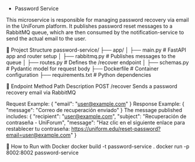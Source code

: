 - Password Service

This microservice is responsible for managing password recovery via email in the UniForum platform. It publishes password reset messages to a RabbitMQ queue, which are then consumed by the notification-service to send the actual email to the user.

📂 Project Structure
password-service/
├── app/
│   ├── main.py                # FastAPI app and router setup
│   ├── rabbitmq.py            # Publishes messages to the queue
│   ├── routes.py              # Defines the /recover endpoint
│   ├── schemas.py             # Pydantic model for request body
├── Dockerfile                 # Container configuration
├── requirements.txt           # Python dependencies

🔁 Endpoint
Method	Path	Description
POST	/recover	Sends a password recovery email via RabbitMQ

Request Example:
{
  "email": "user@example.com"
}
Response Example:
{
  "message": "Correo de recuperación enviado"
}
The message published includes:
{
  "recipient": "user@example.com",
  "subject": "Recuperación de contraseña - UniForum",
  "message": "Haz clic en el siguiente enlace para restablecer tu contraseña: https://uniform.edu/reset-password?email=user@example.com"
}

🐳 How to Run with Docker
docker build -t password-service .
docker run -p 8002:8002 password-service
